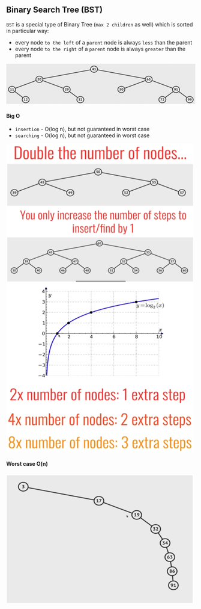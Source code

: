 ## Binary Search Tree (BST)

`BST` is a special type of Binary Tree (`max 2 children` as well) which is sorted in particular way:

- every node `to the left` of a `parent` node is always `less` than the parent
- every node `to the right` of a `parent` node is always `greater` than the parent

![BST Scheme](./assets/bst-scheme.png)

#### Big O

- `insertion` - O(log n), but not guaranteed in worst case
- `searching` - O(log n), but not guaranteed in worst case

<img src="./assets/bst-bigo-1.png" width="500" alt="BST BigO complexity-1" />
<img src="./assets/bst-bigo-2.png" width="500" alt="BST BigO complexity-2" />

#### Worst case O(n)

<img src="./assets/bst-worst.png" width="500" alt="BST Big O worst case" />

